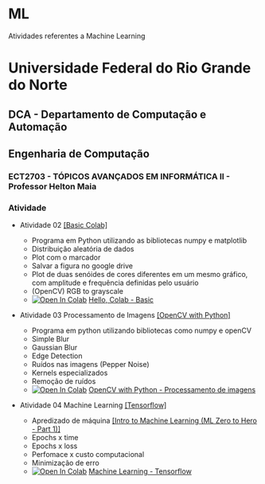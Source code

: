 # ML
Atividades referentes a Machine Learning


# Universidade Federal do Rio Grande do Norte
## DCA - Departamento de Computação e Automação
## Engenharia de Computação

### ECT2703 - TÓPICOS AVANÇADOS EM INFORMÁTICA II - Professor Helton Maia


### Atividade

- Atividade 02 [[Basic Colab]](https://github.com/victorkaillo/ML/blob/main/Basic_Colab_Hello.ipynb)
  - Programa em Python utilizando as bibliotecas numpy e matplotlib
  - Distribuição aleatória de dados
  - Plot com o marcador 
  - Salvar a figura no google drive
  - Plot de duas senóides de cores diferentes em um mesmo gráfico, com amplitude e frequência definidas pelo usuário
  - (OpenCV) RGB to grayscale
  - [![Open In Colab](https://colab.research.google.com/assets/colab-badge.svg)](https://colab.research.google.com/github/victorkaillo/ML/blob/main/Basic_Colab_Hello.ipynb) [Hello, Colab - Basic](https://github.com/victorkaillo/ML/blob/main/Basic_Colab_Hello.ipynb)
- Atividade 03 Processamento de Imagens [[OpenCV with Python]](https://github.com/victorkaillo/ML/blob/main/OpenCV_with_Python.ipynb)
  - Programa em python utilizando bibliotecas como numpy e openCV
  - Simple Blur
  - Gaussian Blur
  - Edge Detection
  - Ruídos nas imagens (Pepper Noise)
  - Kernels especializados
  - Remoção de ruídos
  - [![Open In Colab](https://colab.research.google.com/assets/colab-badge.svg)](https://colab.research.google.com/github/victorkaillo/ML/blob/main/OpenCV_with_Python.ipynb) [OpenCV with Python - Processamento de imagens](https://github.com/victorkaillo/ML/blob/main/OpenCV_with_Python.ipynb)
 
- Atividade 04 Machine Learning [[Tensorflow]](https://github.com/victorkaillo/ML/blob/main/Machine_Learning_Tensorflow.ipynb)
  - Apredizado de máquina [[Intro to Machine Learning (ML Zero to Hero - Part 1)]](https://www.youtube.com/watch?v=KNAWp2S3w94)
  - Epochs x time
  - Epochs x loss
  - Perfomace x custo computacional
  - Minimização de erro
  - [![Open In Colab](https://colab.research.google.com/assets/colab-badge.svg)](https://colab.research.google.com/github/victorkaillo/ML/blob/main/Machine_Learning_Tensorflow.ipynb) [Machine Learning - Tensorflow](https://github.com/victorkaillo/ML/blob/main/Machine_Learning_Tensorflow.ipynb)
  
